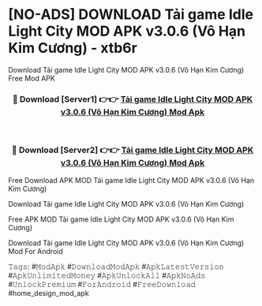 # [NO-ADS] DOWNLOAD Tải game Idle Light City MOD APK v3.0.6 (Vô Hạn Kim Cương) - xtb6r
Download Tải game Idle Light City MOD APK v3.0.6 (Vô Hạn Kim Cương) Free Mod APK

<div align="center">
<h3>🔴 Download [Server1] 👉👉 <a href="https://apk-comot.site?title=Tải_game_Idle_Light_City_MOD_APK_v3.0.6_(Vô_Hạn_Kim_Cương)">Tải game Idle Light City MOD APK v3.0.6 (Vô Hạn Kim Cương) Mod Apk</a></h3><br>

<h3>🔴 Download [Server2] 👉👉 <a href="https://apk-comot.site?title=Tải_game_Idle_Light_City_MOD_APK_v3.0.6_(Vô_Hạn_Kim_Cương)">Tải game Idle Light City MOD APK v3.0.6 (Vô Hạn Kim Cương) Mod Apk</a></h3>
</div>


Free Download APK MOD Tải game Idle Light City MOD APK v3.0.6 (Vô Hạn Kim Cương)

Download Tải game Idle Light City MOD APK v3.0.6 (Vô Hạn Kim Cương) 

Free APK MOD Tải game Idle Light City MOD APK v3.0.6 (Vô Hạn Kim Cương) 

Download Tải game Idle Light City MOD APK v3.0.6 (Vô Hạn Kim Cương) Mod For Android

𝚃𝚊𝚐𝚜: #𝙼𝚘𝚍𝙰𝚙𝚔 #𝙳𝚘𝚠𝚗𝚕𝚘𝚊𝚍𝙼𝚘𝚍𝙰𝚙𝚔 #𝙰𝚙𝚔𝙻𝚊𝚝𝚎𝚜𝚝𝚅𝚎𝚛𝚜𝚒𝚘𝚗 #𝙰𝚙𝚔𝚄𝚗𝚕𝚒𝚖𝚒𝚝𝚎𝚍𝙼𝚘𝚗𝚎𝚢 #𝙰𝚙𝚔𝚄𝚗𝚕𝚘𝚌𝚔𝙰𝚕𝚕 #𝙰𝚙𝚔𝙽𝚘𝙰𝚍𝚜 #𝚄𝚗𝚕𝚘𝚌𝚔𝙿𝚛𝚎𝚖𝚒𝚞𝚖 #𝙵𝚘𝚛𝙰𝚗𝚍𝚛𝚘𝚒𝚍 #𝙵𝚛𝚎𝚎𝙳𝚘𝚠𝚗𝚕𝚘𝚊𝚍 #home_design_mod_apk